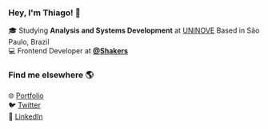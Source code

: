 ### Hey, I'm Thiago! 👋

🎓 Studying **Analysis and Systems Development** at [UNINOVE](https://www.uninove.br) Based in São Paulo, Brazil <br>
💻 Frontend Developer at [**@Shakers**](https://shakersagencia.com.br/) 

### Find me elsewhere 🌎

🌐 [Portfolio](https://thimarim.vercel.app/en) <br>
🐦 [Twitter](https://x.com/thiaagomarim) <br>
💼 [LinkedIn](https://www.linkedin.com/in/thiago-marim) <br>
